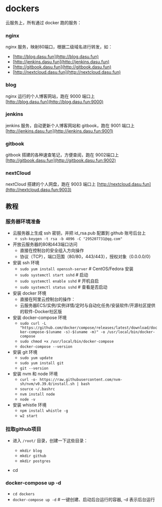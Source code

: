 # dockers

云服务上，所有通过 docker 跑的服务：  

### nginx

nginx 服务，映射80端口，根据二级域名进行转发，如：  

- [http://blog.dasu.fun](http://blog.dasu.fun)
- [http://jenkins.dasu.fun](http://jenkins.dasu.fun)
- [http://gitbook.dasu.fun](http://gitbook.dasu.fun)
- [http://nextcloud.dasu.fun](http://nextcloud.dasu.fun)

### blog

nginx 运行的个人博客网站，跑在 9000 端口上  
[http://blog.dasu.fun](http://blog.dasu.fun:9000)  

### jenkins

jenkins 服务，自动更新个人博客网站和 gitbook，跑在 9001 端口上  
[http://jenkins.dasu.fun](http://jenkins.dasu.fun:9001)

### gitbook

gitbook 搭建的各种速查笔记，方便查阅，跑在 9002端口上
[http://gitbook.dasu.fun](http://gitbook.dasu.fun:9002)

### nextCloud

nextCloud 搭建的个人网盘，跑在 9003 端口上
[http://nextcloud.dasu.fun](http://nextcloud.dasu.fun:9003)

## 教程


### 服务器环境准备

- 云服务器上生成 ssh 密钥，并把 id_rsa.pub 配置到 github 账号后台上 
  - `ssh-keygen -t rsa -b 4096 -C "295207731@qq.com"`
- 开放云服务器的80和443端口访问
  - 直接在控制台的安全组入方向操作
  - 协议（TCP），端口范围（80/80，443/443），授权对象（0.0.0.0/0）
- 安装 ssh 环境
  - `sudo yum install openssh-server` # CentOS/Fedora 安装
  - `sudo systemctl start sshd` # 启动
  - `sudo systemctl enable sshd` # 开机自启
  - `sudo systemctl status sshd` # 查看是否启动
- 安装 docker 环境
  - 直接在阿里云控制台的操作：
  - 云服务器ECS/实例/实例详情/定时与自动化任务/安装软件/开源社区提供的软件-Docker社区版
- 安装 docker-compose 环境
  - `sudo curl -L "https://github.com/docker/compose/releases/latest/download/docker-compose-$(uname -s)-$(uname -m)" -o /usr/local/bin/docker-compose`
  - `sudo chmod +x /usr/local/bin/docker-compose`
  - `docker-compose --version`
- 安装 git 环境
  - `sudo yum update`
  - `sudo yum install git`
  - `git --version`
- 安装 nvm 和 node 环境
  - `curl -o- https://raw.githubusercontent.com/nvm-sh/nvm/v0.39.0/install.sh | bash`
  - `source ~/.bashrc`
  - `nvm install node`
  - `node -v`
- 安装 whistle 环境
  - `npm install whistle -g`
  - `w2 start`

### 拉取github项目

- 进入 `/root/` 目录，创建一下这些目录：
  - `mkdir blog`
  - `mkdir github`
  - `mkdir postgres`

- cd

### docker-compose up -d
- `cd dockers`
- `docker-compose up -d` # 一键创建、启动后台运行的容器, -d 表示后台运行